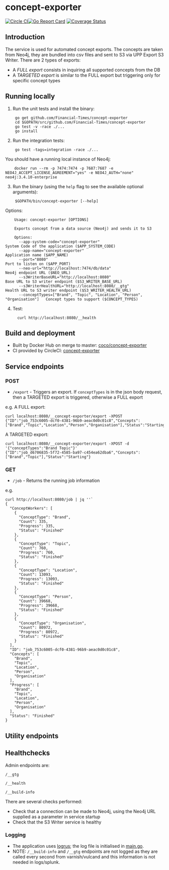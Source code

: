 # concept-exporter

[![Circle CI](https://circleci.com/gh/Financial-Times/concept-exporter/tree/master.png?style=shield)](https://circleci.com/gh/Financial-Times/concept-exporter/tree/master)[![Go Report Card](https://goreportcard.com/badge/github.com/Financial-Times/concept-exporter)](https://goreportcard.com/report/github.com/Financial-Times/concept-exporter) [![Coverage Status](https://coveralls.io/repos/github/Financial-Times/concept-exporter/badge.svg)](https://coveralls.io/github/Financial-Times/concept-exporter)

## Introduction

The service is used for automated concept exports. The concepts are taken from Neo4j, they are bundled into csv files and sent to S3 via UPP Export S3 Writer.
There are 2 types of exports:
* A *FULL export* consists in inquiring all supported concepts from the DB
* A *TARGETED export* is similar to the FULL export but triggering only for specific concept types

## Running locally

1. Run the unit tests and install the binary:

        go get github.com/Financial-Times/concept-exporter
        cd $GOPATH/src/github.com/Financial-Times/concept-exporter
        go test -v -race ./...
        go install

2. Run the integration tests:
        
        go test -tags=integration -race ./...
  
You should have a running local instance of Neo4j:

        docker run --rm -p 7474:7474 -p 7687:7687 -e NEO4J_ACCEPT_LICENSE_AGREEMENT="yes" -e NEO4J_AUTH="none" neo4j:3.4.10-enterprise

3. Run the binary (using the `help` flag to see the available optional arguments):

        $GOPATH/bin/concept-exporter [--help]

Options:

        Usage: concept-exporter [OPTIONS]

        Exports concept from a data source (Neo4j) and sends it to S3

        Options:
          --app-system-code="concept-exporter"                                      System Code of the application ($APP_SYSTEM_CODE)
          --app-name="concept-exporter"                                             Application name ($APP_NAME)
          --port="8080"                                                             Port to listen on ($APP_PORT)
          --neo-url="http://localhost:7474/db/data"                                 Neo4j endpoint URL ($NEO_URL)
          --s3WriterBaseURL="http://localhost:8080"                                 Base URL to S3 writer endpoint ($S3_WRITER_BASE_URL)
          --s3WriterHealthURL="http://localhost:8080/__gtg"                         Health URL to S3 writer endpoint ($S3_WRITER_HEALTH_URL)
          --conceptTypes=["Brand", "Topic", "Location", "Person", "Organisation"]   Concept types to support ($CONCEPT_TYPES)

4. Test:

         curl http://localhost:8080/__health

## Build and deployment

* Built by Docker Hub on merge to master: [coco/concept-exporter](https://hub.docker.com/r/coco/concept-exporter/)
* CI provided by CircleCI: [concept-exporter](https://circleci.com/gh/Financial-Times/concept-exporter)

## Service endpoints

### POST
* `/export` - Triggers an export. If `conceptTypes` is in the json body request, then a TARGETED export is triggered, otherwise a FULL export

e.g.
A FULL export:

    curl localhost:8080/__concept-exporter/export -XPOST
    {"ID":"job_753c6005-dcf0-4381-96b9-aeac0d0c01c8","Concepts":["Brand","Topic","Location","Person","Organisation"],"Status":"Starting"}

A TARGETED export:

    curl localhost:8080/__concept-exporter/export -XPOST -d '{"conceptTypes":"Brand Topic"}'
    {"ID":"job_d6706835-5f72-4585-ba97-c454ea62dba6","Concepts":["Brand","Topic"],"Status":"Starting"}

### GET
* `/job` - Returns the running job information

e.g.

    curl http://localhost:8080/job | jq ''`
    {
      "ConceptWorkers": [
        {
          "ConceptType": "Brand",
          "Count": 335,
          "Progress": 335,
          "Status": "Finished"
        },
        {
          "ConceptType": "Topic",
          "Count": 760,
          "Progress": 760,
          "Status": "Finished"
        },
        {
          "ConceptType": "Location",
          "Count": 13093,
          "Progress": 13093,
          "Status": "Finished"
        },
        {
          "ConceptType": "Person",
          "Count": 39668,
          "Progress": 39668,
          "Status": "Finished"
        },
        {
          "ConceptType": "Organisation",
          "Count": 80972,
          "Progress": 80972,
          "Status": "Finished"
        }
      ],
      "ID": "job_753c6005-dcf0-4381-96b9-aeac0d0c01c8",
      "Concepts": [
        "Brand",
        "Topic",
        "Location",
        "Person",
        "Organisation"
      ],
      "Progress": [
        "Brand",
        "Topic",
        "Location",
        "Person",
        "Organisation"
      ],
      "Status": "Finished"
    }

## Utility endpoints

## Healthchecks
Admin endpoints are:

`/__gtg`

`/__health`

`/__build-info`

There are several checks performed:

* Check that a connection can be made to Neo4j, using the Neo4j URL supplied as a parameter in service startup
* Check that the S3 Writer service is healthy

### Logging

* The application uses [logrus](https://github.com/sirupsen/logrus); the log file is initialised in [main.go](main.go).
* NOTE: `/__build-info` and `/__gtg` endpoints are not logged as they are called every second from varnish/vulcand and this information is not needed in logs/splunk.
